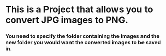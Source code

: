 <h1>This is a Project that allows you to convert JPG images to PNG.</h1>
<h3>You need to specify the folder containing the images and the new folder you would want the converted images to be saved in.</h3>
